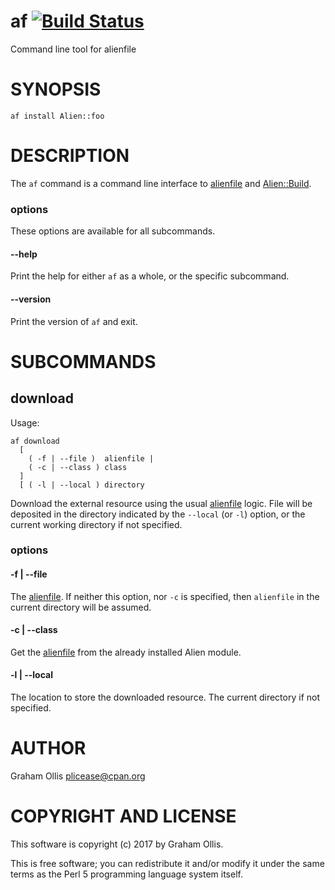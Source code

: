 # af [![Build Status](https://secure.travis-ci.org/plicease/App-af.png)](http://travis-ci.org/plicease/App-af)

Command line tool for alienfile

# SYNOPSIS

    af install Alien::foo

# DESCRIPTION

The `af` command is a command line interface to [alienfile](https://metacpan.org/pod/alienfile) and
[Alien::Build](https://metacpan.org/pod/Alien::Build).

### options

These options are available for all subcommands.

#### --help

Print the help for either `af` as a whole, or the specific subcommand.

#### --version

Print the version of `af` and exit.

# SUBCOMMANDS

## download

Usage:

    af download
      [
        ( -f | --file )  alienfile | 
        ( -c | --class ) class
      ]
      [ ( -l | --local ) directory

Download the external resource using the usual [alienfile](https://metacpan.org/pod/alienfile) logic.  File
will be deposited in the directory indicated by the `--local` (or `-l`)
option, or the current working directory if not specified.

### options

#### -f | --file

The [alienfile](https://metacpan.org/pod/alienfile).  If neither this option, nor `-c` is specified, then 
`alienfile` in the current directory will be assumed.

#### -c | --class

Get the [alienfile](https://metacpan.org/pod/alienfile) from the already installed Alien module.

#### -l | --local

The location to store the downloaded resource.  The current directory
if not specified.

# AUTHOR

Graham Ollis <plicease@cpan.org>

# COPYRIGHT AND LICENSE

This software is copyright (c) 2017 by Graham Ollis.

This is free software; you can redistribute it and/or modify it under
the same terms as the Perl 5 programming language system itself.

